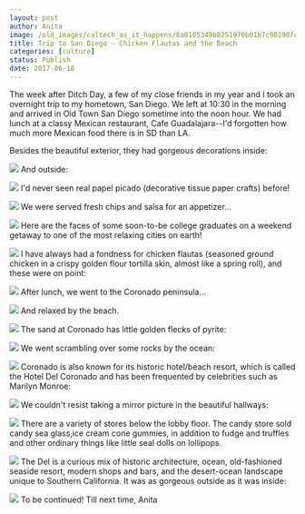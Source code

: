 ```yaml
---
layout: post
author: Anita
image: /old_images/caltech_as_it_happens/6a0105349b8251970b01b7c90298fe970b.jpg
title: Trip to San Diego - Chicken Flautas and the Beach
categories: [culture]
status: Publish
date: 2017-06-18
---
```


The week after Ditch Day, a few of my close friends in my year and I took an overnight trip to my hometown, San Diego. We left at 10:30 in the morning and arrived in Old Town San Diego sometime into the noon hour. We had lunch at a classy Mexican restaurant, Cafe Guadalajara--I'd forgotten how much more Mexican food there is in SD than LA.

Besides the beautiful exterior, they had gorgeous decorations inside:


![](/old_images/caltech_as_it_happens/6a0105349b8251970b01b7c9029907970b.jpg)
And outside:


![](/old_images/6a019b0005f8ce970d01b8d28cd6b1970c-pi.jpg)
I'd never seen real papel picado (decorative tissue paper crafts) before!


![](/old_images/caltech_as_it_happens/6a0105349b8251970b01b8d28cd6aa970c.jpg)
We were served fresh chips and salsa for an appetizer...


![](/old_images/6a019b0005f8ce970d01b7c9029949970b-pi.jpg)
Here are the faces of some soon-to-be college graduates on a weekend getaway to one of the most relaxing cities on earth!


![](/old_images/caltech_as_it_happens/6a0105349b8251970b01b8d28cd6ec970c.jpg)
I have always had a fondness for chicken flautas (seasoned ground chicken in a crispy golden flour tortilla skin, almost like a spring roll), and these were on point:


![](/old_images/caltech_as_it_happens/6a0105349b8251970b01bb09a5b208970d.jpg)
After lunch, we went to the Coronado peninsula...


![](/old_images/6a019b0005f8ce970d01b7c9029973970b-pi.jpg)
And relaxed by the beach.


![](/old_images/6a019b0005f8ce970d01b8d28cd75a970c-pi.jpg)
The sand at Coronado has little golden flecks of pyrite:


![](/old_images/caltech_as_it_happens/6a0105349b8251970b01b8d28cd766970c.jpg)
We went scrambling over some rocks by the ocean:


![](/old_images/caltech_as_it_happens/6a0105349b8251970b01b8d28cd76d970c.jpg)
Coronado is also known for its historic hotel/beach resort, which is called the Hotel Del Coronado and has been frequented by celebrities such as Marilyn Monroe:


![](/old_images/6a019b0005f8ce970d01bb09a5b282970d-pi.jpg)
We couldn't resist taking a mirror picture in the beautiful hallways:


![](/old_images/caltech_as_it_happens/6a0105349b8251970b01bb09a5b296970d.jpg)
There are a variety of stores below the lobby floor. The candy store sold candy sea glass,ice cream cone gummies, in addition to fudge and truffles and other ordinary things like little seal dolls on lollipops.


![](/old_images/6a019b0005f8ce970d01b8d28cd794970c-pi.jpg)
The Del is a curious mix of historic architecture, ocean, old-fashioned seaside resort, modern shops and bars, and the desert-ocean landscape unique to Southern California. It was as gorgeous outside as it was inside:


![](/old_images/caltech_as_it_happens/6a0105349b8251970b01bb09a5b2ed970d.jpg)
To be continued!
Till next time,
Anita
